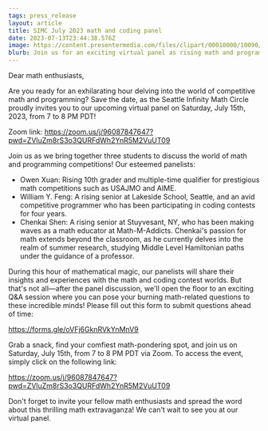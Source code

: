 ```yaml
---
tags: press_release
layout: article
title: SIMC July 2023 math and coding panel
date: 2023-07-13T23:44:38.576Z
image: https://content.presentermedia.com/files/clipart/00010000/10090/panel_discussion_800_wht.jpg
blurb: Join us for an exciting virtual panel as rising math and programming stars share their exhilarating experiences with high school math and programming contests. Get ready to be inspired by their triumphs, insights, and the thrilling world of problem solving!
---
```


Dear math enthusiasts,

Are you ready for an exhilarating hour delving into the world of competitive math and programming? Save the date, as the Seattle Infinity Math Circle proudly invites you to our upcoming virtual panel on Saturday, July 15th, 2023, from 7 to 8 PM PDT!

Zoom link: https://zoom.us/j/96087847647?pwd=ZVluZm8rS3o3QURFdWh2YnR5M2VuUT09

Join us as we bring together three students to discuss the world of math and programming competitions! Our esteemed panelists:

- Owen Xuan: Rising 10th grader and multiple-time qualifier for prestigious math competitions such as USAJMO and AIME.
- William Y. Feng: A rising senior at Lakeside School, Seattle, and an avid competitive programmer who has been participating in coding contests for four years.
- Chenkai Shen: A rising senior at Stuyvesant, NY, who has been making waves as a math educator at Math-M-Addicts. Chenkai's passion for math extends beyond the classroom, as he currently delves into the realm of summer research, studying Middle Level Hamiltonian paths under the guidance of a professor.

During this hour of mathematical magic, our panelists will share their insights and experiences with the math and coding contest worlds. But that's not all—after the panel discussion, we'll open the floor to an exciting Q&A session where you can pose your burning math-related questions to these incredible minds! Please fill out this form to submit questions ahead of time:

https://forms.gle/oVFj6GknRVkYnMnV9

Grab a snack, find your comfiest math-pondering spot, and join us on Saturday, July 15th, from 7 to 8 PM PDT via Zoom. To access the event, simply click on the following link:

https://zoom.us/j/96087847647?pwd=ZVluZm8rS3o3QURFdWh2YnR5M2VuUT09

Don't forget to invite your fellow math enthusiasts and spread the word about this thrilling math extravaganza! We can't wait to see you at our virtual panel.
